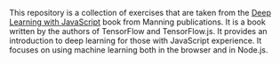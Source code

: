 This repository is a collection of exercises that are taken from the [Deep Learning with JavaScript](https://www.manning.com/books/deep-learning-with-javascript) book from Manning publications. It is a book written by the authors of TensorFlow and TensorFlow.js. It provides an introduction to deep learning for those with JavaScript experience. It focuses on using machine learning both in the browser and in Node.js.

